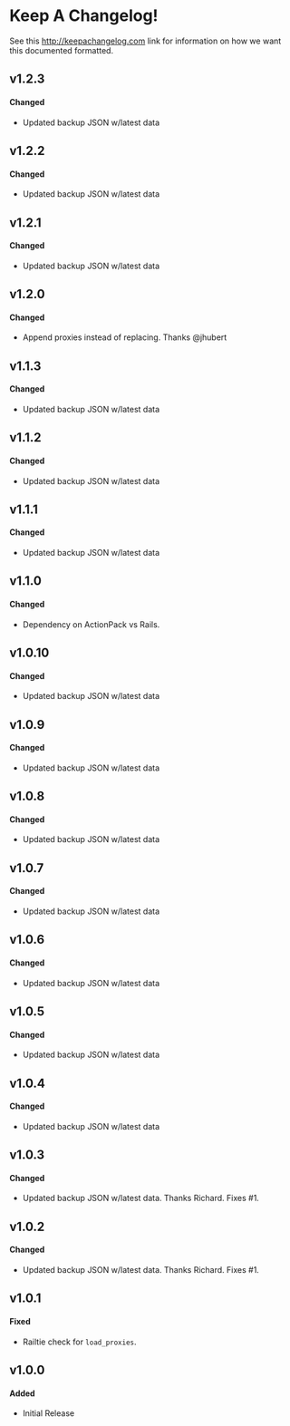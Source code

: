 # Keep A Changelog!

See this http://keepachangelog.com link for information on how we want this documented formatted.

## v1.2.3

#### Changed

- Updated backup JSON w/latest data

## v1.2.2

#### Changed

- Updated backup JSON w/latest data

## v1.2.1

#### Changed

- Updated backup JSON w/latest data

## v1.2.0

#### Changed

- Append proxies instead of replacing. Thanks @jhubert

## v1.1.3

#### Changed

- Updated backup JSON w/latest data

## v1.1.2

#### Changed

- Updated backup JSON w/latest data

## v1.1.1

#### Changed

- Updated backup JSON w/latest data

## v1.1.0

#### Changed

- Dependency on ActionPack vs Rails.

## v1.0.10

#### Changed

- Updated backup JSON w/latest data

## v1.0.9

#### Changed

- Updated backup JSON w/latest data

## v1.0.8

#### Changed

- Updated backup JSON w/latest data

## v1.0.7

#### Changed

- Updated backup JSON w/latest data

## v1.0.6

#### Changed

- Updated backup JSON w/latest data

## v1.0.5

#### Changed

- Updated backup JSON w/latest data

## v1.0.4

#### Changed

- Updated backup JSON w/latest data

## v1.0.3

#### Changed

- Updated backup JSON w/latest data. Thanks Richard. Fixes #1.

## v1.0.2

#### Changed

- Updated backup JSON w/latest data. Thanks Richard. Fixes #1.

## v1.0.1

#### Fixed

- Railtie check for `load_proxies`.

## v1.0.0

#### Added

- Initial Release
